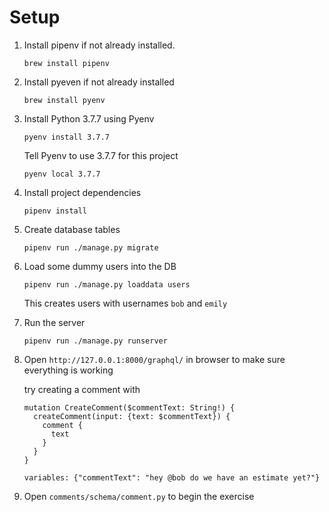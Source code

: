 # Setup

1. Install pipenv if not already installed. 

	`brew install pipenv`

2. Install pyeven if not already installed

	`brew install pyenv`

3. Install Python 3.7.7 using Pyenv

	`pyenv install 3.7.7`

	Tell Pyenv to use 3.7.7 for this project 

	`pyenv local 3.7.7`

4. Install project dependencies

	`pipenv install`

5. Create database tables 

	`pipenv run ./manage.py migrate`

6. Load some dummy users into the DB

	`pipenv run ./manage.py loaddata users`

	This creates users with usernames `bob` and `emily`

7. Run the server

	`pipenv run ./manage.py runserver`

8. Open `http://127.0.0.1:8000/graphql/` in browser to make sure everything is working

	try creating a comment with 
	
	```
	mutation CreateComment($commentText: String!) {
	  createComment(input: {text: $commentText}) {
	    comment {
	      text
	    }
	  }
	}
	
	variables: {"commentText": "hey @bob do we have an estimate yet?"}
	
	```

9. Open `comments/schema/comment.py` to begin the exercise 





